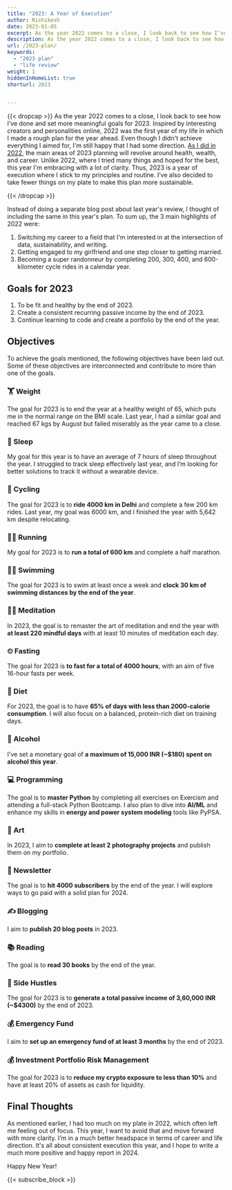 ```yaml
---
title: "2023: A Year of Execution"
author: Rishikesh
date: 2023-01-05
excerpt: As the year 2022 comes to a close, I look back to see how I’ve done and set more meaningful goals for 2023.
description: As the year 2022 comes to a close, I look back to see how I’ve done and set more meaningful goals for 2023.
url: /2023-plan/
keywords:
  - "2023 plan"
  - "life review"
weight: 1
hiddenInHomeList: true
shorturl: 2023


---
```


{{< dropcap >}}
As the year 2022 comes to a close, I look back to see how I’ve done and set more meaningful goals for 2023. Inspired by interesting creators and personalities online, 2022 was the first year of my life in which I made a rough plan for the year ahead. Even though I didn't achieve everything I aimed for, I'm still happy that I had some direction. [As I did in 2022](https://rishikeshs.com/2022-planning/), the main areas of 2023 planning will revolve around health, wealth, and career. Unlike 2022, where I tried many things and hoped for the best, this year I'm embracing with a lot of clarity. Thus, 2023 is a year of execution where I stick to my principles and routine. I’ve also decided to take fewer things on my plate to make this plan more sustainable.

{{< /dropcap >}}


Instead of doing a separate blog post about last year's review, I thought of including the same in this year's plan. To sum up, the 3 main highlights of 2022 were:

1. Switching my career to a field that I'm interested in at the intersection of data, sustainability, and writing.
2. Getting engaged to my girlfriend and one step closer to getting married.
3. Becoming a super randonneur by completing 200, 300, 400, and 600-kilometer cycle rides in a calendar year.

## Goals for 2023

1. To be fit and healthy by the end of 2023.
2. Create a consistent recurring passive income by the end of 2023.
3. Continue learning to code and create a portfolio by the end of the year.

## Objectives

To achieve the goals mentioned, the following objectives have been laid out. Some of these objectives are interconnected and contribute to more than one of the goals.

### 🏋 Weight

The goal for 2023 is to end the year at a healthy weight of 65, which puts me in the normal range on the BMI scale. Last year, I had a similar goal and reached 67 kgs by August but failed miserably as the year came to a close.

### 🛌 Sleep

My goal for this year is to have an average of 7 hours of sleep throughout the year. I struggled to track sleep effectively last year, and I’m looking for better solutions to track it without a wearable device.

### 🚴 Cycling

The goal for 2023 is to **ride 4000 km in Delhi** and complete a few 200 km rides. Last year, my goal was 6000 km, and I finished the year with 5,642 km despite relocating.

### 🏃‍♂️ Running

My goal for 2023 is to **run a total of 600 km** and complete a half marathon.

### 🏊‍♂️ Swimming

The goal for 2023 is to swim at least once a week and **clock 30 km of swimming distances by the end of the year**.

### 🧘‍♂️ Meditation

In 2023, the goal is to remaster the art of meditation and end the year with **at least 220 mindful days** with at least 10 minutes of meditation each day.

### ⏲ Fasting

The goal for 2023 is **to fast for a total of 4000 hours**, with an aim of five 16-hour fasts per week.

### 🍲 Diet

For 2023, the goal is to have **65% of days with less than 2000-calorie consumption**. I will also focus on a balanced, protein-rich diet on training days.

### 🍺 Alcohol

I've set a monetary goal of **a maximum of 15,000 INR (~$180) spent on alcohol this year**.

### 💻 Programming

The goal is to **master Python** by completing all exercises on Exercism and attending a full-stack Python Bootcamp. I also plan to dive into **AI/ML** and enhance my skills in **energy and power system modeling** tools like PyPSA.

### 🎨 Art

In 2023, I aim to **complete at least 2 photography projects** and publish them on my portfolio.

### 📰 Newsletter

The goal is to **hit 4000 subscribers** by the end of the year. I will explore ways to go paid with a solid plan for 2024.

### ✍️ Blogging

I aim to **publish 20 blog posts** in 2023.

### 📚 Reading

The goal is to **read 30 books** by the end of the year.

### 💸 Side Hustles

The goal for 2023 is to **generate a total passive income of 3,60,000 INR (~$4300)** by the end of 2023.

### 💰 Emergency Fund

I aim to **set up an emergency fund of at least 3 months** by the end of 2023.

### 💰 Investment Portfolio Risk Management

The goal for 2023 is to **reduce my crypto exposure to less than 10%** and have at least 20% of assets as cash for liquidity.

## Final Thoughts

As mentioned earlier, I had too much on my plate in 2022, which often left me feeling out of focus. This year, I want to avoid that and move forward with more clarity. I’m in a much better headspace in terms of career and life direction. It's all about consistent execution this year, and I hope to write a much more positive and happy report in 2024.

Happy New Year!

{{< subscribe_block >}}
